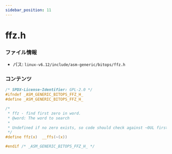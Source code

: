 ```yaml
---
sidebar_position: 11
---
```

# ffz.h

### ファイル情報

- パス: `linux-v6.12/include/asm-generic/bitops/ffz.h`

### コンテンツ

```h
/* SPDX-License-Identifier: GPL-2.0 */
#ifndef _ASM_GENERIC_BITOPS_FFZ_H_
#define _ASM_GENERIC_BITOPS_FFZ_H_

/*
 * ffz - find first zero in word.
 * @word: The word to search
 *
 * Undefined if no zero exists, so code should check against ~0UL first.
 */
#define ffz(x)  __ffs(~(x))

#endif /* _ASM_GENERIC_BITOPS_FFZ_H_ */

```
